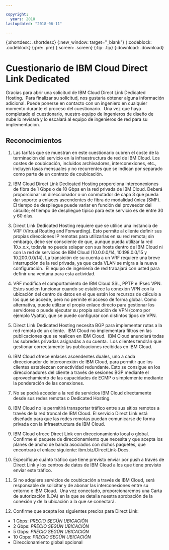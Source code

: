 ```yaml
---

copyright:
  years: 2018
lastupdated: "2018-06-11"

---
```


{:shortdesc: .shortdesc}
{:new_window: target="_blank"}
{:codeblock: .codeblock}
{:pre: .pre}
{:screen: .screen}
{:tip: .tip}
{:download: .download}

# Cuestionario de IBM Cloud Direct Link Dedicated

Gracias para abrir una solicitud de IBM Cloud Direct Link Dedicated Hosting.  Para finalizar su solicitud, nos gustaría obtener alguna información adicional. Puede ponerse en contacto con un ingeniero en cualquier momento durante el proceso del cuestionario.  Una vez que haya completado el cuestionario, nuestro equipo de ingenieros de diseño de nube lo revisará y lo escalará al equipo de ingenieros de red para su implementación.

## Reconocimientos

1. Las tarifas que se muestran en este cuestionario cubren el coste de la terminación del servicio en la infraestructura de red de IBM Cloud. Los costes de coubicación, incluidos archivadores, interconexiones, etc., incluyen tasas mensuales y no recurrentes que se indican por separado como parte de un contrato de coubicación.

2. IBM Cloud Direct Link Dedicated Hosting proporciona interconexiones de fibra de 1 Gbps o de 10 Gbps en la red privada de IBM Cloud. Deberá proporcionar un direccionador o un conmutador de capa 3 que pueda dar soporte a enlaces ascendentes de fibra de modalidad única (SMF). El tiempo de despliegue puede variar en función del proveedor del circuito; el tiempo de despliegue típico para este servicio es de entre 30 y 60 días.

3. Direct Link Dedicated Hosting requiere que se utilice una instancia de VRF (Virtual Routing and Forwarding). Esto permite al cliente definir sus propias direcciones IP remotas para utilizarlas en su red remota; sin embargo, debe ser consciente de que, aunque pueda utilizar la red 10.x.x.x, todavía no puede solapar con sus hosts dentro de IBM Cloud ni con la red de servicios de IBM Cloud (10.0.0.0/14, 10.198.0.0/15 y 10.200.0.0/14). La transición de su cuenta a un VRF requiere una breve interrupción de la red privada, ya que cada VLAN se migra a la nueva configuración.  El equipo de ingeniería de red trabajará con usted para definir una ventana para esta actividad.

4. VRF modifica el comportamiento de IBM Cloud SSL, PPTP e IPsec VPN. Estos suelen funcionar cuando se establece la conexión VPN con la ubicación del centro de datos en el que están los recursos de cálculo a los que se accede, pero no permite el acceso de forma global.  Como alternativa, puede utilizar el propio enlace directo para gestionar los servidores o puede ejecutar su propia solución de VPN (como por ejemplo Vyatta), que se puede configurar con distintos tipos de VPN. 

5. Direct Link Dedicated Hosting necesita BGP para implementar rutas a la red remota de un cliente.  IBM Cloud no implementará filtros en las publicaciones que se realicen en IBM Cloud.  IBM Cloud anunciará todas las subredes privadas asignadas a su cuenta.  Los clientes tendrán que gestionar correctamente las publicaciones recibidas en IBM Cloud.

6. IBM Cloud ofrece enlaces ascendentes duales, uno a cada direccionador de interconexión de IBM Cloud, para permitir que los clientes establezcan conectividad redundante. Esto se consigue en los direccionadores del cliente a través de sesiones BGP mediante el aprovechamiento de las capacidades de ECMP o simplemente mediante la ponderación de las conexiones.

7. No se podrá acceder a la red de servicios IBM Cloud directamente desde sus redes remotas o Dedicated Hosting.

8. IBM Cloud no le permitirá transportar tráfico entre sus sitios remotos a través de la red troncal de IBM Cloud. El servicio Direct Link está diseñado para que las redes remotas puedan comunicarse de forma privada con la infraestructura de IBM Cloud.

9. IBM Cloud ofrece Direct Link con direccionamiento local o global. Confirme el paquete de direccionamiento que necesita y que acepta los planes de ancho de banda asociados con dichos paquetes, que encontrará el enlace siguiente: ibm.biz/DirectLink-Docs.

10. Especifique cuánto tráfico que tiene previsto enviar por push a través de Direct Link y los centros de datos de IBM Cloud a los que tiene previsto enviar este tráfico.

11. Si no adquiere servicios de coubicación a través de IBM Cloud, será responsable de solicitar y de abonar las interconexiones entre su entorno e IBM Cloud.  Una vez conectado, proporcionaremos una Carta de autorización (LOA) en la que se detalla nuestra aprobación de la conexión y de la ubicación a la que se conectará.

12. Confirme que acepta los siguientes precios para Direct Link:
 * 1 Gbps: _PRECIO SEGÚN UBICACIÓN_ 
* 2 Gbps: _PRECIO SEGÚN UBICACIÓN_
* 5 Gbps: _PRECIO SEGÚN UBICACIÓN_
* 10 Gbps: _PRECIO SEGÚN UBICACIÓN_
* Direccionamiento global opcional
